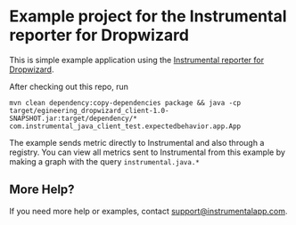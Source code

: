 # Example project for the Instrumental reporter for Dropwizard
This is simple example application using the [Instrumental reporter for Dropwizard](https://github.com/egineering-llc/metrics-instrumental).

After checking out this repo, run

```
mvn clean dependency:copy-dependencies package && java -cp target/egineering_dropwizard_client-1.0-SNAPSHOT.jar:target/dependency/* com.instrumental_java_client_test.expectedbehavior.app.App
```

The example sends metric directly to Instrumental and also through a registry. You can view all metrics sent to Instrumental from this example by making a graph with the query `instrumental.java.*`

## More Help?
If you need more help or examples, contact [support@instrumentalapp.com](support@instrumentalapp.com).
